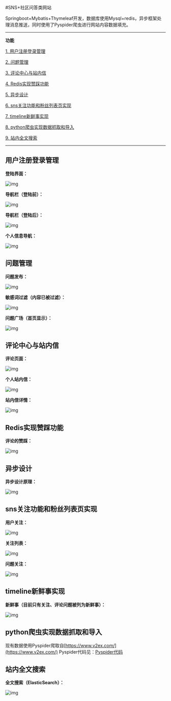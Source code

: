 #SNS+社区问答类网站

Springboot+Mybatis+Thymeleaf开发，数据库使用Mysql+redis，异步框架处理消息推送，同时使用了Pyspider爬虫进行网站内容数据填充。

***

**功能**

[1. 用户注册登录管理](#用户注册登录管理)

[2. 问题管理](#问题管理)

[3. 评论中心与站内信](#评论中心与站内信)

[4. Redis实现赞踩功能](#Redis实现赞踩功能)

[5. 异步设计](#异步设计)

[6. sns关注功能和粉丝列表页实现](#sns关注功能和粉丝列表页实现)

[7. timeline新鲜事实现](#timeline新鲜事实现)

[8. python爬虫实现数据抓取和导入](#python爬虫实现数据抓取和导入)

[9. 站内全文搜索](#站内全文搜索)

***

## 用户注册登录管理

**登陆界面：**

![img](https://github.com/GuannanDunkLi/forum/blob/master/src/main/resources/static/images/img/log.png)

**导航栏（登陆前）：**

![img](https://github.com/GuannanDunkLi/forum/blob/master/src/main/resources/static/images/img/navigator1.png)

**导航栏（登陆后）：**

![img](https://github.com/GuannanDunkLi/forum/blob/master/src/main/resources/static/images/img/navigator2.png)

**个人信息导航：**

![img](https://github.com/GuannanDunkLi/forum/blob/master/src/main/resources/static/images/img/navigator3.png)

## 问题管理

**问题发布：**

![img](https://github.com/GuannanDunkLi/forum/blob/master/src/main/resources/static/images/img/question.png)

**敏感词过滤（内容已被过滤）：**

![img](https://github.com/GuannanDunkLi/forum/blob/master/src/main/resources/static/images/img/sensitive.png)

**问题广场（首页显示）：**

![img](https://github.com/GuannanDunkLi/forum/blob/master/src/main/resources/static/images/img/page.png)

## 评论中心与站内信

**评论页面：**

![img](https://github.com/GuannanDunkLi/forum/blob/master/src/main/resources/static/images/img/comment.png)

**个人站内信：**

![img](https://github.com/GuannanDunkLi/forum/blob/master/src/main/resources/static/images/img/message.png)

**站内信详情：**

![img](https://github.com/GuannanDunkLi/forum/blob/master/src/main/resources/static/images/img/message1.png)

## Redis实现赞踩功能

**评论的赞踩：**

![img](https://github.com/GuannanDunkLi/forum/blob/master/src/main/resources/static/images/img/like.png)

## 异步设计

**异步设计原理：**

![img](https://github.com/GuannanDunkLi/forum/blob/master/src/main/resources/static/images/img/asynchronous.jpg)

## sns关注功能和粉丝列表页实现

**用户关注：**

![img](https://github.com/GuannanDunkLi/forum/blob/master/src/main/resources/static/images/img/profile.png)

**关注列表：**

![img](https://github.com/GuannanDunkLi/forum/blob/master/src/main/resources/static/images/img/follow.png)

**问题关注：**

![img](https://github.com/GuannanDunkLi/forum/blob/master/src/main/resources/static/images/img/followQuestion.png)

## timeline新鲜事实现

**新鲜事（目前只有关注、评论问题被列为新鲜事）：**

![img](https://github.com/GuannanDunkLi/forum/blob/master/src/main/resources/static/images/img/feed.png)

## python爬虫实现数据抓取和导入

现有数据使用Pyspider爬取自[https://www.v2ex.com/](https://www.v2ex.com/)  Pyspider代码见：[Pyspider代码](https://github.com/GuannanDunkLi/forum/blob/master/src/main/resources/Spider.py)

## 站内全文搜索

**全文搜索（ElasticSearch）：**

![img](https://github.com/GuannanDunkLi/forum/blob/master/src/main/resources/static/images/img/search.png)


